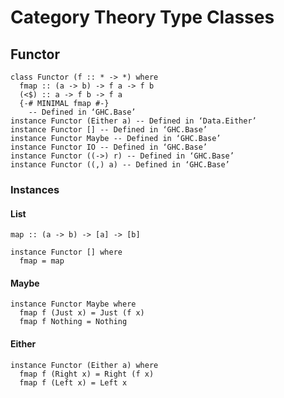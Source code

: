 # Category Theory Type Classes

## Functor
```
class Functor (f :: * -> *) where
  fmap :: (a -> b) -> f a -> f b
  (<$) :: a -> f b -> f a
  {-# MINIMAL fmap #-}
  	-- Defined in ‘GHC.Base’
instance Functor (Either a) -- Defined in ‘Data.Either’
instance Functor [] -- Defined in ‘GHC.Base’
instance Functor Maybe -- Defined in ‘GHC.Base’
instance Functor IO -- Defined in ‘GHC.Base’
instance Functor ((->) r) -- Defined in ‘GHC.Base’
instance Functor ((,) a) -- Defined in ‘GHC.Base’
```
### Instances
#### List
```
map :: (a -> b) -> [a] -> [b]
```
```
instance Functor [] where
  fmap = map
```
#### Maybe
```
instance Functor Maybe where
  fmap f (Just x) = Just (f x)
  fmap f Nothing = Nothing
```
#### Either
```
instance Functor (Either a) where
  fmap f (Right x) = Right (f x)
  fmap f (Left x) = Left x
```
